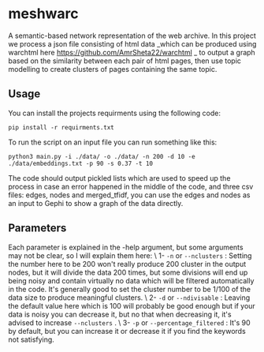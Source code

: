 # meshwarc
A semantic-based network representation of the web archive.
In this project we process a json file consisting of html data _which can be produced using warchtml here https://github.com/AmrSheta22/warchtml _ to output a graph based on the similarity between each pair of html pages, then use topic modelling to create clusters of pages containing the same topic.
## Usage
You can install the projects requirments using the following code:
```
pip install -r requirments.txt
```
To run the script on an input file you can run something like this:
```
python3 main.py -i ./data/ -o ./data/ -n 200 -d 10 -e ./data/embeddings.txt -p 90 -s 0.37 -t 10
```
The code should output pickled lists which are used to speed up the process in case an error happened in the middle of the code, and three csv files: edges, nodes and merged_tfidf, you can use the edges and nodes as an input to Gephi to show a graph of the data directly.

## Parameters
Each parameter is explained in the -help argument, but some arguments may not be clear, so I will explain them here:
\\
1- <code>-n</code> or <code>--nclusters</code> : Setting the number here to be 200 won't really produce 200 cluster in the output nodes, but it will divide the data 200 times, but some divisions will end up being noisy and contain virtually no data which will be filtered automatically in the code. It's generally good to set the cluster number to be 1/100 of the data size to produce meaningful clusters.
\\
2- <code>-d</code> or <code>--ndivisable</code> : Leaving the default value here which is 100 will probably be good enough but if your data is noisy you can decrease it, but no that when decreasing it, it's advised to increase <code>--nclusters</code> .
\\
3- <code>-p</code> or <code>--percentage_filtered</code> : It's 90 by default, but you can increase it or decrease it if you find the keywords not satisfying.
